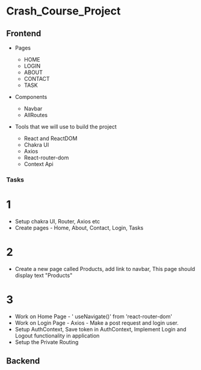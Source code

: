 # Crash_Course_Project

## Frontend

- Pages

  - HOME
  - LOGIN
  - ABOUT
  - CONTACT
  - TASK

- Components

  - Navbar
  - AllRoutes

- Tools that we will use to build the project
  - React and ReactDOM
  - Chakra UI
  - Axios
  - React-router-dom
  - Context Api

### Tasks

# 1

- Setup chakra UI, Router, Axios etc
- Create pages - Home, About, Contact, Login, Tasks

# 2

- Create a new page called Products, add link to navbar, This page should display text "Products"

# 3

- Work on Home Page - ' useNavigate()' from 'react-router-dom'
- Work on Login Page - Axios - Make a post request and login user.
- Setup AuthContext, Save token in AuthContext, Implement Login and Logout functionality in application
- Setup the Private Routing

## Backend
